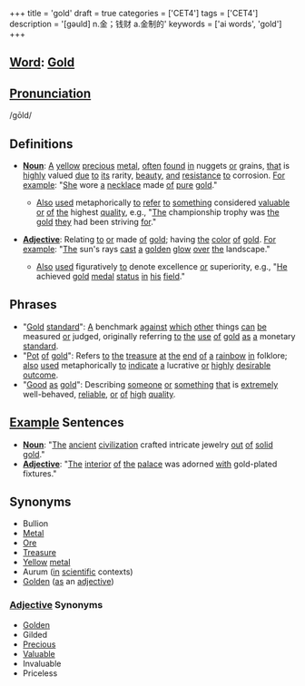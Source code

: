 +++
title = 'gold'
draft = true
categories = ['CET4']
tags = ['CET4']
description = '[gəuld] n.金；钱财 a.金制的'
keywords = ['ai words', 'gold']
+++

## [Word](/en/post/word/): [Gold](/en/post/gold/)

## [Pronunciation](/en/post/pronunciation/)
/ɡōld/

## Definitions
- **[Noun](/en/post/noun/)**: [A](/en/post/a/) [yellow](/en/post/yellow/) [precious](/en/post/precious/) [metal](/en/post/metal/), [often](/en/post/often/) [found](/en/post/found/) [in](/en/post/in/) nuggets [or](/en/post/or/) grains, [that](/en/post/that/) is [highly](/en/post/highly/) valued [due](/en/post/due/) [to](/en/post/to/) [its](/en/post/its/) rarity, [beauty](/en/post/beauty/), [and](/en/post/and/) [resistance](/en/post/resistance/) [to](/en/post/to/) corrosion. [For](/en/post/for/) [example](/en/post/example/): "[She](/en/post/she/) wore [a](/en/post/a/) [necklace](/en/post/necklace/) made [of](/en/post/of/) [pure](/en/post/pure/) [gold](/en/post/gold/)."
  - [Also](/en/post/also/) [used](/en/post/used/) metaphorically [to](/en/post/to/) [refer](/en/post/refer/) [to](/en/post/to/) [something](/en/post/something/) considered [valuable](/en/post/valuable/) [or](/en/post/or/) [of](/en/post/of/) [the](/en/post/the/) highest [quality](/en/post/quality/), e.g., "[The](/en/post/the/) championship trophy was [the](/en/post/the/) [gold](/en/post/gold/) [they](/en/post/they/) had been striving [for](/en/post/for/)."
  
- **[Adjective](/en/post/adjective/)**: Relating [to](/en/post/to/) [or](/en/post/or/) made [of](/en/post/of/) [gold](/en/post/gold/); having [the](/en/post/the/) [color](/en/post/color/) [of](/en/post/of/) [gold](/en/post/gold/). [For](/en/post/for/) [example](/en/post/example/): "[The](/en/post/the/) sun's rays [cast](/en/post/cast/) [a](/en/post/a/) [golden](/en/post/golden/) [glow](/en/post/glow/) [over](/en/post/over/) [the](/en/post/the/) landscape."
  - [Also](/en/post/also/) [used](/en/post/used/) figuratively [to](/en/post/to/) denote excellence [or](/en/post/or/) superiority, e.g., "[He](/en/post/he/) achieved [gold](/en/post/gold/) [medal](/en/post/medal/) [status](/en/post/status/) [in](/en/post/in/) [his](/en/post/his/) [field](/en/post/field/)."

## Phrases
- "[Gold](/en/post/gold/) [standard](/en/post/standard/)": [A](/en/post/a/) benchmark [against](/en/post/against/) [which](/en/post/which/) [other](/en/post/other/) things [can](/en/post/can/) [be](/en/post/be/) measured [or](/en/post/or/) judged, originally referring [to](/en/post/to/) [the](/en/post/the/) [use](/en/post/use/) [of](/en/post/of/) [gold](/en/post/gold/) [as](/en/post/as/) [a](/en/post/a/) monetary [standard](/en/post/standard/).
- "[Pot](/en/post/pot/) [of](/en/post/of/) [gold](/en/post/gold/)": Refers [to](/en/post/to/) [the](/en/post/the/) [treasure](/en/post/treasure/) [at](/en/post/at/) [the](/en/post/the/) [end](/en/post/end/) [of](/en/post/of/) [a](/en/post/a/) [rainbow](/en/post/rainbow/) [in](/en/post/in/) folklore; [also](/en/post/also/) [used](/en/post/used/) metaphorically [to](/en/post/to/) [indicate](/en/post/indicate/) [a](/en/post/a/) lucrative [or](/en/post/or/) [highly](/en/post/highly/) [desirable](/en/post/desirable/) [outcome](/en/post/outcome/).
- "[Good](/en/post/good/) [as](/en/post/as/) [gold](/en/post/gold/)": Describing [someone](/en/post/someone/) [or](/en/post/or/) [something](/en/post/something/) [that](/en/post/that/) is [extremely](/en/post/extremely/) well-behaved, [reliable](/en/post/reliable/), [or](/en/post/or/) [of](/en/post/of/) [high](/en/post/high/) [quality](/en/post/quality/).
  
## [Example](/en/post/example/) Sentences
- **[Noun](/en/post/noun/)**: "[The](/en/post/the/) [ancient](/en/post/ancient/) [civilization](/en/post/civilization/) crafted intricate jewelry [out](/en/post/out/) [of](/en/post/of/) [solid](/en/post/solid/) [gold](/en/post/gold/)."
- **[Adjective](/en/post/adjective/)**: "[The](/en/post/the/) [interior](/en/post/interior/) [of](/en/post/of/) [the](/en/post/the/) [palace](/en/post/palace/) was adorned [with](/en/post/with/) gold-plated fixtures."

## Synonyms
- Bullion
- [Metal](/en/post/metal/)
- [Ore](/en/post/ore/)
- [Treasure](/en/post/treasure/)
- [Yellow](/en/post/yellow/) [metal](/en/post/metal/)
- Aurum ([in](/en/post/in/) [scientific](/en/post/scientific/) contexts)
- [Golden](/en/post/golden/) ([as](/en/post/as/) an [adjective](/en/post/adjective/)) 

### [Adjective](/en/post/adjective/) Synonyms
- [Golden](/en/post/golden/)
- Gilded
- [Precious](/en/post/precious/)
- [Valuable](/en/post/valuable/)
- Invaluable
- Priceless
